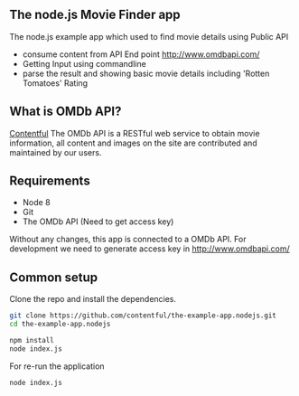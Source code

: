 ## The node.js Movie Finder app

The node.js example app which used to find movie details using Public API

- consume content from API End point http://www.omdbapi.com/
- Getting Input using commandline
- parse the result and showing basic movie details including 'Rotten Tomatoes' Rating


## What is OMDb API?

[Contentful](http://www.omdbapi.com/) The OMDb API is a RESTful web service to obtain movie information, all content and images on the site are contributed and maintained by our users. 


## Requirements

* Node 8
* Git
* The OMDb API (Need to get access key)

Without any changes, this app is connected to a OMDb API. For development we need to generate access key in http://www.omdbapi.com/

## Common setup

Clone the repo and install the dependencies.

```bash
git clone https://github.com/contentful/the-example-app.nodejs.git
cd the-example-app.nodejs
```

```bash
npm install
node index.js
```

For re-run the application

```bash
node index.js
```

